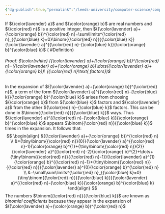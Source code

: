 ```yaml
---
{"dg-publish":true,"permalink":"/leeds-university/computer-science/compulsory-modules/discrete-mathematics/1-combinatorics/theorems/theorem-1-5/","tags":["Theorem"]}
---
```


If ${\color{lavender} a}$ and ${\color{orange} b}$ are real numbers and ${\color{red} n}$ is a positive integer, then $({\color{lavender} a}+{\color{orange} b})^{\color{red} n}=\sum\limits^{\color{red} n}_{{\color{blue} k}=0}\binom{{\color{red} n}}{{\color{blue} k}}{\color{lavender} a}^{{\color{red} n}-{\color{blue} k}}{\color{orange} b}^{\color{blue} k}$
{ #Definition}


###### *Proof*: $\color{white} ({\color{lavender} a}+{\color{orange} b})^{\color{red} n}=({\color{lavender} a}+{\color{orange} b})\dots({\color{lavender} a}+{\color{orange} b})\ ({\color{red} n}\text{ factors})$
In the expansion of $({\color{lavender} a}+{\color{orange} b})^{\color{red} n}$, a term of the form ${\color{lavender} a}^{{\color{red} n}-{\color{blue} k}}{\color{orange} b}^{\color{blue} k}$ arises from choosing ${\color{orange} b}$ from ${\color{blue} k}$ factors and ${\color{lavender} a}$ from the other ${\color{red} n}-{\color{blue} k}$ factors. This can be done in $\binom{{\color{red} n}}{{\color{blue} k}}$ ways. Thus ${\color{lavender} a}^{{\color{red} n}-{\color{blue} k}}{\color{orange} b}^{\color{blue} k}$ appears $\binom{{\color{red} n}}{{\color{blue} k}}$ times in the expansion. It follows that:
$$
\begin{align}
&({\color{lavender} a}+{\color{orange} b})^{\color{red} n} \\
&={\tiny\binom{{\color{red} n}}{0}}{\color{lavender} a}^{{\color{red} n}-1}{\color{orange} b}^{1}+{\tiny\binom{{\color{red} n}}{2}}{\color{lavender} a}^{{\color{red} n}-2}{\color{orange} b}^{2}+\dots+{\tiny\binom{{\color{red} n}}{{\color{red} n}-1}}{\color{lavender} a}^{1}{\color{orange} b}^{{\color{red} n}-1}+{\tiny\binom{{\color{red} n}}{{\color{red} n}}}{\color{lavender} a}^{0}{\color{orange} b}^{\color{red} n} \\
&=\small\sum\limits^{\color{red} n}_{{\color{blue} k}=0}{\tiny\binom{{\color{red} n}}{{\color{blue} k}}}{\color{lavender} a}^{{\color{red} n}-{\color{blue} k}}{\color{orange} b}^{\color{blue} k}
\end{align}
$$
The numbers $\binom{{\color{red} n}}{{\color{blue} k}}$ are known as *binomial coefficients* because they appear in the expansion of $({\color{lavender} a}+{\color{orange} b})^{\color{red} n}$
